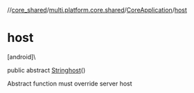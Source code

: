 //[core_shared](../../../index.md)/[multi.platform.core.shared](../index.md)/[CoreApplication](index.md)/[host](host.md)

# host

[android]\

public abstract [String](https://developer.android.com/reference/kotlin/java/lang/String.html)[host](host.md)()

Abstract function must override server host
